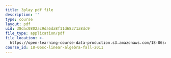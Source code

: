 ```yaml
---
title: 3play pdf file
description: ''
type: course
layout: pdf
uid: 38dac0802ac9da6da8f11d68371a8dc9
file_type: application/pdf
file_location: >-
  https://open-learning-course-data-production.s3.amazonaws.com/18-06sc-linear-algebra-fall-2011/38dac0802ac9da6da8f11d68371a8dc9_wuyAeWE3iIM.pdf
course_id: 18-06sc-linear-algebra-fall-2011
---
```

